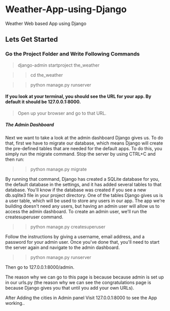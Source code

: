 # Weather-App-using-Django
Weather Web based App using Django
## Lets Get Started

### Go the Project Folder and Write Following Commands

> django-admin startproject the_weather

>>cd the_weather 

>>python manage.py runserver
#### If you look at your terminal, you should see the URL for your app. By default it should be 127.0.0.1:8000.
>Open up your browser and go to that URL.

##### The Admin Dashboard

Next we want to take a look at the admin dashboard Django gives us. To do that, first we have to migrate our database, which means Django will create the pre-defined tables that are needed for the default apps. To do this, you simply run the migrate command. Stop the server by using CTRL+C and then run:
>> python manage.py migrate


By running that command, Django has created a SQLite database for you, the default database in the settings, and it has added several tables to that database. You'll know if the database was created if you see a new db.sqlite3 file in your project directory.
One of the tables Django gives us is a user table, which will be used to store any users in our app. The app we're building doesn't need any users, but having an admin user will allow us to access the admin dashboard.
To create an admin user, we'll run the createsuperuser command.


>>python manage.py createsuperuser
<p>
Follow the instructions by giving a username, email address, and a password for your admin user. Once you've done that, you'll need to start the server again and navigate to the admin dashboard.

</p>

>>python manage.py runserver

<p>
Then go to 127.0.0.1:8000/admin.

The reason why we can go to this page is because because admin is set up in our urls.py (the reason why we can see the congratulations page is because Django gives you that until you add your own URLs).
</p>


<p>
  After Adding the cities in Admin panel Visit 127.0.0.1:8000 to see the App working..
  </p>
  
